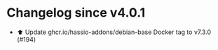 # Changelog since v4.0.1
- ⬆️ Update ghcr.io/hassio-addons/debian-base Docker tag to v7.3.0 (#194) 
